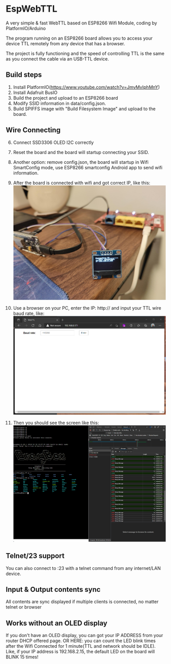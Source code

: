 # EspWebTTL
A very simple &amp; fast WebTTL based on ESP8266 Wifi Module, coding by PlatformIO/Arduino

The program running on an ESP8266 board allows you to access your device TTL remotely from any device that has a browser.

The project is fully functioning and the speed of controlling TTL is the same as you connect the cable via an USB-TTL device.

## Build steps
1. Install PlatformIO(https://www.youtube.com/watch?v=JmvMvIphMnY)
2. Install Adafruit BusIO
3. Build the project and upload to an ESP8266 board
4. Modify SSID information in data/config.json.
5. Build SPIFFS image with "Build Filesystem Image" and upload to the board.

## Wire Connecting 
6. Connect SSD3306 OLED I2C correctly
7. Reset the board and the board will startup connecting your SSID.
8. Another option: remove config.json, the board will startup in Wifi SmartConfig mode, use ESP8266 smartconfig Android app to send wifi information.
9. After the board is connected with wifi and got correct IP, like this:
![IP](/pic/desktop.jpg)

10. Use a browser on your PC, enter the IP: http://<IP> and input your TTL wire baud rate, like:
![Browser](/pic/browser.png)

11. Then you should see the screen like this:
![RunningPic](/pic/running.png)


## Telnet/23 support
You can also connect to <board IP>:23 with a telnet command from any internet/LAN device.

## Input & Output contents sync
All contents are sync displayed if multiple clients is connected, no matter telnet or browser

## Works without an OLED display
If you don't have an OLED display, you can got your IP ADDRESS from your router DHCP offered page. OR HERE: you can count the LED blink times after the Wifi Connected for 1 minute(TTL and network should be IDLE). Like, if your IP address is 192.168.2.15, the default LED on the board will BLINK 15 times!


